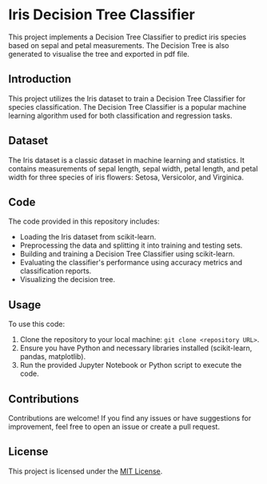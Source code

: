 # Iris Decision Tree Classifier

This project implements a Decision Tree Classifier to predict iris species based on sepal and petal measurements. The Decision Tree is also generated to visualise the tree and exported in pdf file.

## Introduction

This project utilizes the Iris dataset to train a Decision Tree Classifier for species classification. The Decision Tree Classifier is a popular machine learning algorithm used for both classification and regression tasks.

## Dataset

The Iris dataset is a classic dataset in machine learning and statistics. It contains measurements of sepal length, sepal width, petal length, and petal width for three species of iris flowers: Setosa, Versicolor, and Virginica.

## Code

The code provided in this repository includes:
- Loading the Iris dataset from scikit-learn.
- Preprocessing the data and splitting it into training and testing sets.
- Building and training a Decision Tree Classifier using scikit-learn.
- Evaluating the classifier's performance using accuracy metrics and classification reports.
- Visualizing the decision tree.

## Usage

To use this code:

1. Clone the repository to your local machine: `git clone <repository URL>`.
2. Ensure you have Python and necessary libraries installed (scikit-learn, pandas, matplotlib).
3. Run the provided Jupyter Notebook or Python script to execute the code.

## Contributions

Contributions are welcome! If you find any issues or have suggestions for improvement, feel free to open an issue or create a pull request.

## License

This project is licensed under the [MIT License](LICENSE).
